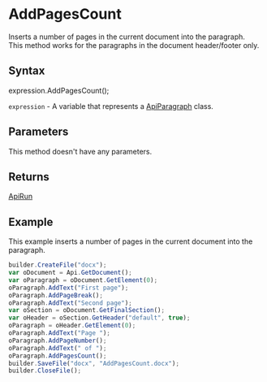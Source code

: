 # AddPagesCount

Inserts a number of pages in the current document into the paragraph.
<br>This method works for the paragraphs in the document header/footer only.

## Syntax

expression.AddPagesCount();

`expression` - A variable that represents a [ApiParagraph](../ApiParagraph.md) class.

## Parameters

This method doesn't have any parameters.

## Returns

[ApiRun](../../ApiRun/ApiRun.md)

## Example

This example inserts a number of pages in the current document into the paragraph.

```javascript
builder.CreateFile("docx");
var oDocument = Api.GetDocument();
var oParagraph = oDocument.GetElement(0);
oParagraph.AddText("First page");
oParagraph.AddPageBreak();
oParagraph.AddText("Second page");
var oSection = oDocument.GetFinalSection();
var oHeader = oSection.GetHeader("default", true);
oParagraph = oHeader.GetElement(0);
oParagraph.AddText("Page ");
oParagraph.AddPageNumber();
oParagraph.AddText(" of ");
oParagraph.AddPagesCount();
builder.SaveFile("docx", "AddPagesCount.docx");
builder.CloseFile();
```